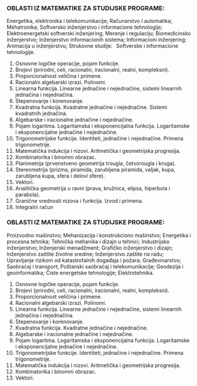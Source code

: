 ### OBLASTI IZ MATEMATIKE ZA STUDIJSKE PROGRAME:

Energetika, elektronika i telekomunikacije; Računarstvo i automatika; Mehatronika; Softversko inženjerstvo i informacione tehnologije; Elektroenergetski softverski inženjering; Merenje i regulaciju; Biomedicinsko inženjerstvo; Inženjerstvo informacionih sistema; Informacioni inženjering; Animacija u inženjerstvu; Strukovne studije:  Softverske i informacione tehnologije.

1. Osnovne logičke operacije, pojam funkcije.
2. Brojevi (prirodni, celi, racionalni, iracionalni, realni, kompleksni).
3. Proporcionalnost veličina i primene.
4. Racionalni algebarski izrazi. Polinomi.
5. Linearna funkcija. Linearne jednačine i nejednačine, sistemi linearnih jednačina i nejednačina.
6. Stepenovanje i korenovanje.
7. Kvadratna funkcija. Kvadratne jednačine i nejednačine. Sistemi kvadratnih jednačina.
8. Algebarske i iracionalne jednačine i nejednačine.
9. Pojam logaritma. Logaritamska i eksponencijalna funkcija. Logaritamske i eksponencijalne jednačine i nejednačine.
10. Trigonometrijske funkcije. Identiteti, jednačine i nejednačine. Primena trigonometrije.
11. Matematička indukcija i nizovi. Aritmetička i geometrijska progresija.
12. Kombinatorika i binomni obrazac.
13. Planimetrija (prvenstveno geometrija trougla, četvorougla i kruga).
14. Stereometrija (prizma, piramida, zarubljena piramida, valjak, kupa, zarubljena kupa, sfera i delovi sfere).
15. Vektori.
16. Analitička geometrija u ravni (prava, kružnica, elipsa, hiperbola i parabola).
17. Granične vrednosti nizova i funkcija. Izvod i primena.
18. Integralni račun

### OBLASTI IZ MATEMATIKE ZA STUDIJSKE PROGRAME:

Proizvodno mašinstvo; Mehanizacija i konstrukciono mašinstvo; Energetika i procesna tehnika; Tehnička mehanika i dizajn u tehnici; Industrijsko inženjerstvo; Inženjerski menadžment; Grafičko inženjerstvo i dizajn; Inženjerstvo zaštite životne sredine; Inženjerstvo zaštite na radu; Upravljanje rizikom od katastrofalnih događaja i požara; Građevinarstvo; Saobraćaj i transport; Poštanski saobraćaj i telekomunikacije; Geodezija i geoinformatika; Čiste energetske tehnologije; Elektrotehnika.

1. Osnovne logičke operacije, pojam funkcije.
2. Brojevi (prirodni, celi, racionalni, iracionalni, realni, kompleksni).
3. Proporcionalnost veličina i primene.
4. Racionalni algebarski izrazi. Polinomi.
5. Linearna funkcija. Linearne jednačine i nejednačine, sistemi linearnih jednačina i nejednačina.
6. Stepenovanje i korenovanje.
7. Kvadratna funkcija. Kvadratne jednačine i nejednačine.
8. Algebarske i iracionalne jednačine i nejednačine.
9. Pojam logaritma. Logaritamska i eksponencijalna funkcija. Logaritamske i eksponencijalne jednačine i nejednačine.
10. Trigonometrijske funkcije. Identiteti, jednačine i nejednačine. Primena trigonometrije.
11. Matematička indukcija i nizovi. Aritmetička i geometrijska progresija.
12. Kombinatorika i binomni obrazac.
13. Vektori.